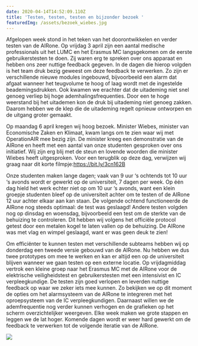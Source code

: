 ```yaml
---
date: 2020-04-14T14:52:09.110Z
title: 'Testen, testen, testen en bijzonder bezoek '
featuredImg: /assets/bezoek_wiebes.jpg
---
```

<!--StartFragment-->

Afgelopen week stond in het teken van het doorontwikkelen en verder testen van de AIRone. Op vrijdag 3 april zijn een aantal medische professionals uit het LUMC en het Erasmus MC langsgekomen om de eerste gebruikerstesten te doen. Zij waren erg te spreken over ons apparaat en hebben ons zeer nuttige feedback gegeven. In de dagen die hierop volgden is het team druk bezig geweest om deze feedback te verwerken. Zo zijn er verschillende nieuwe modules ingebouwd, bijvoorbeeld een alarm dat afgaat wanneer het teugvolume te hoog of laag wordt met de ingestelde beademingsdrukken. Ook kwamen we erachter dat de uitademing niet snel genoeg verliep bij hoge ademhalingsfrequenties. Door een te hoge weerstand bij het uitademen kon de druk bij uitademing niet genoeg zakken. Daarom hebben we de klep die de uitademing regelt opnieuw ontworpen en de uitgang groter gemaakt.

Op maandag 6 april kregen wij hoog bezoek. Minister Wiebes, minister van Economische Zaken en Klimaat, kwam langs om te zien waar wij met OperationAIR mee bezig zijn. De minister kreeg een demonstratie van de AIRone en heeft met een aantal van onze studenten gesproken over ons initiatief. Wij zijn erg blij met de steun en lovende woorden die minister Wiebes heeft uitgesproken. Voor een terugblik op deze dag, verwijzen wij graag naar dit korte filmpje:<https://bit.ly/3cn162B>

Onze studenten maken lange dagen; vaak van 9 uur ‘s ochtends tot 10 uur ‘s avonds wordt er gewerkt op de universiteit, 7 dagen per week. Op één dag hield het werk echter niet op om 10 uur ‘s avonds, want een klein groepje studenten bleef op de universiteit achter om te testen of de AIRone 12 uur achter elkaar aan kan staan. De volgende ochtend functioneerde de AIRone nog steeds optimaal: de test was geslaagd! Andere testen volgden nog op dinsdag en woensdag, bijvoorbeeld een test om de sterkte van de behuizing te controleren. Dit hebben wij volgens het officiële protocol getest door een metalen kogel te laten vallen op de behuizing. De AIRone was met vlag en wimpel geslaagd, want er was geen deuk te zien!

Om efficiënter te kunnen testen met verschillende subteams hebben wij op donderdag een tweede versie gebouwd van de AIRone. Nu hebben we dus twee prototypes om mee te werken en kan er altijd een op de universiteit blijven wanneer we gaan testen op een externe locatie. Op vrijdagmiddag vertrok een kleine groep naar het Erasmus MC met de AIRone voor de elektrische veiligheidstest en gebruikerstesten met een intensivist en IC verpleegkundige. De testen zijn goed verlopen en leverden nuttige feedback op waar we zeker iets mee kunnen. Zo bekijken we op dit moment de opties om het alarmsysteem van de AIRone te integreren met het oproepsysteem van de IC verpleegkundigen. Daarnaast willen we de ademfrequentie nog verder kunnen verhogen en de grafieken op het scherm overzichtelijker weergeven. Elke week maken we grote stappen en leggen we de lat hoger. Komende dagen wordt er weer hard gewerkt om de feedback te verwerken tot de volgende iteratie van de AIRone.

<!--EndFragment-->

![](/assets/bezoek_wiebes.jpg)